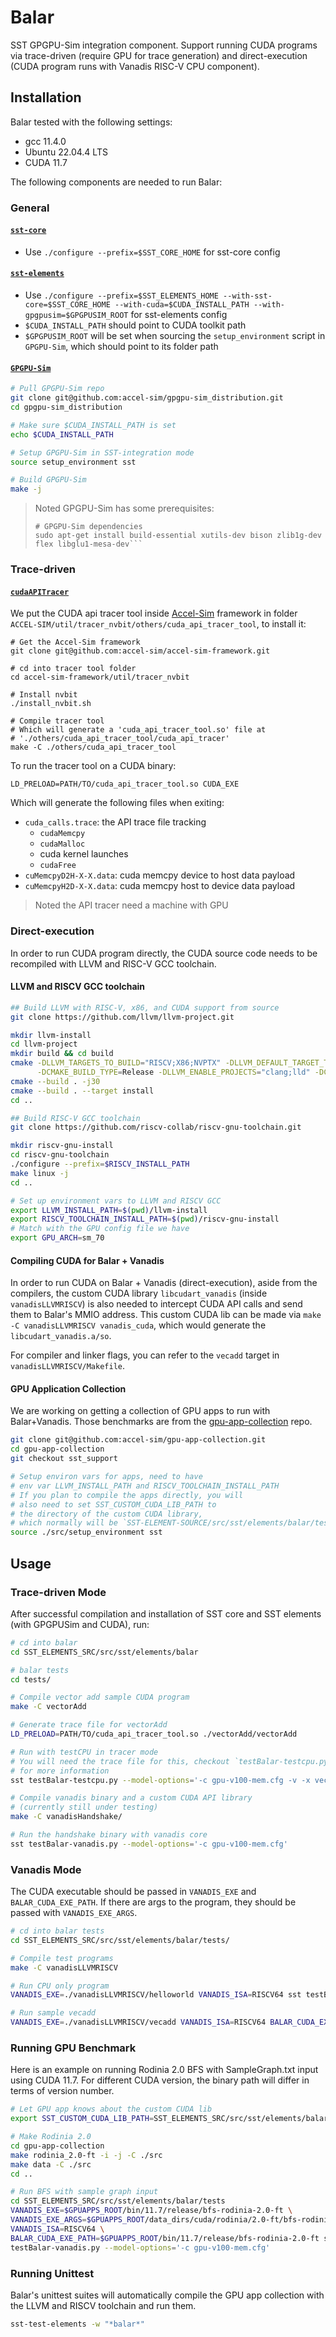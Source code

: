 # Balar

SST GPGPU-Sim integration component.
Support running CUDA programs via trace-driven (require GPU for trace generation) and direct-execution (CUDA program runs with Vanadis RISC-V CPU component).

## Installation

Balar tested with the following settings:

- gcc 11.4.0
- Ubuntu 22.04.4 LTS
- CUDA 11.7

The following components are needed to run Balar:

### General

#### [`sst-core`](https://github.com/sstsimulator/sst-core)

- Use `./configure --prefix=$SST_CORE_HOME` for sst-core config

#### [`sst-elements`](https://github.com/sstsimulator/sst-elements)

- Use `./configure --prefix=$SST_ELEMENTS_HOME --with-sst-core=$SST_CORE_HOME --with-cuda=$CUDA_INSTALL_PATH --with-gpgpusim=$GPGPUSIM_ROOT` for sst-elements config
- `$CUDA_INSTALL_PATH` should point to CUDA toolkit path
- `$GPGPUSIM_ROOT` will be set when sourcing the `setup_environment` script in `GPGPU-Sim`, which should point to its folder path

#### [`GPGPU-Sim`](https://github.com/accel-sim/gpgpu-sim_distribution)

```sh
# Pull GPGPU-Sim repo
git clone git@github.com:accel-sim/gpgpu-sim_distribution.git
cd gpgpu-sim_distribution

# Make sure $CUDA_INSTALL_PATH is set
echo $CUDA_INSTALL_PATH

# Setup GPGPU-Sim in SST-integration mode
source setup_environment sst

# Build GPGPU-Sim
make -j
```

> Noted GPGPU-Sim has some prerequisites:
> ```shell
> # GPGPU-Sim dependencies
> sudo apt-get install build-essential xutils-dev bison zlib1g-dev flex libglu1-mesa-dev```

### Trace-driven

#### [`cudaAPITracer`](https://github.com/accel-sim/accel-sim-framework)

We put the CUDA api tracer tool inside [Accel-Sim](https://github.com/accel-sim/accel-sim-framework) framework in folder `ACCEL-SIM/util/tracer_nvbit/others/cuda_api_tracer_tool`, to install it:

```shell
# Get the Accel-Sim framework
git clone git@github.com:accel-sim/accel-sim-framework.git

# cd into tracer tool folder
cd accel-sim-framework/util/tracer_nvbit

# Install nvbit
./install_nvbit.sh

# Compile tracer tool
# Which will generate a 'cuda_api_tracer_tool.so' file at
# './others/cuda_api_tracer_tool/cuda_api_tracer'
make -C ./others/cuda_api_tracer_tool
```

To run the tracer tool on a CUDA binary:
```shell
LD_PRELOAD=PATH/TO/cuda_api_tracer_tool.so CUDA_EXE
```

Which will generate the following files when exiting:

- `cuda_calls.trace`: the API trace file tracking
    - `cudaMemcpy`
    - `cudaMalloc`
    - cuda kernel launches
    - `cudaFree`
- `cuMemcpyD2H-X-X.data`: cuda memcpy device to host data payload
- `cuMemcpyH2D-X-X.data`: cuda memcpy host to device data payload

> Noted the API tracer need a machine with GPU

### Direct-execution

In order to run CUDA program directly, the CUDA source code needs to be recompiled with LLVM and RISC-V GCC toolchain.

#### LLVM and RISCV GCC toolchain

```bash
## Build LLVM with RISC-V, x86, and CUDA support from source
git clone https://github.com/llvm/llvm-project.git

mkdir llvm-install
cd llvm-project
mkdir build && cd build
cmake -DLLVM_TARGETS_TO_BUILD="RISCV;X86;NVPTX" -DLLVM_DEFAULT_TARGET_TRIPLE=riscv64-unknown-linux-gnu \
      -DCMAKE_BUILD_TYPE=Release -DLLVM_ENABLE_PROJECTS="clang;lld" -DCMAKE_INSTALL_PREFIX=$LLVM_INSTALL_PATH ../llvm
cmake --build . -j30
cmake --build . --target install
cd ..

## Build RISC-V GCC toolchain
git clone https://github.com/riscv-collab/riscv-gnu-toolchain.git

mkdir riscv-gnu-install
cd riscv-gnu-toolchain
./configure --prefix=$RISCV_INSTALL_PATH
make linux -j
cd ..

# Set up environment vars to LLVM and RISCV GCC
export LLVM_INSTALL_PATH=$(pwd)/llvm-install
export RISCV_TOOLCHAIN_INSTALL_PATH=$(pwd)/riscv-gnu-install
# Match with the GPU config file we have
export GPU_ARCH=sm_70
```

#### Compiling CUDA for Balar + Vanadis

In order to run CUDA on Balar + Vanadis (direct-execution), aside from the compilers, the custom CUDA library `libcudart_vanadis` (inside `vanadisLLVMRISCV`) is also needed to intercept CUDA API calls and send them to Balar's MMIO address. This custom CUDA lib can be made via `make -C vanadisLLVMRISCV vanadis_cuda`, which would generate the `libcudart_vanadis.a/so`.

For compiler and linker flags, you can refer to the `vecadd` target in `vanadisLLVMRISCV/Makefile`.

#### GPU Application Collection

We are working on getting a collection of GPU apps to run with Balar+Vanadis. Those benchmarks are from the [gpu-app-collection](https://github.com/accel-sim/gpu-app-collection) repo.

```bash
git clone git@github.com:accel-sim/gpu-app-collection.git
cd gpu-app-collection
git checkout sst_support

# Setup environ vars for apps, need to have
# env var LLVM_INSTALL_PATH and RISCV_TOOLCHAIN_INSTALL_PATH
# If you plan to compile the apps directly, you will 
# also need to set SST_CUSTOM_CUDA_LIB_PATH to 
# the directory of the custom CUDA library,
# which normally will be `SST-ELEMENT-SOURCE/src/sst/elements/balar/tests/vanadisLLVMRISCV`
source ./src/setup_environment sst
```

## Usage

### Trace-driven Mode

After successful compilation and installation of SST core and SST elements (with GPGPUSim and CUDA), run:

```bash
# cd into balar
cd SST_ELEMENTS_SRC/src/sst/elements/balar

# balar tests
cd tests/

# Compile vector add sample CUDA program 
make -C vectorAdd

# Generate trace file for vectorAdd
LD_PRELOAD=PATH/TO/cuda_api_tracer_tool.so ./vectorAdd/vectorAdd

# Run with testCPU in tracer mode
# You will need the trace file for this, checkout `testBalar-testcpu.py` header
# for more information
sst testBalar-testcpu.py --model-options='-c gpu-v100-mem.cfg -v -x vectorAdd/vectorAdd -t cuda_calls.trace'

# Compile vanadis binary and a custom CUDA API library
# (currently still under testing)
make -C vanadisHandshake/

# Run the handshake binary with vanadis core
sst testBalar-vanadis.py --model-options='-c gpu-v100-mem.cfg'
```

### Vanadis Mode

The CUDA executable should be passed in `VANADIS_EXE` and `BALAR_CUDA_EXE_PATH`. If there are args to the program, they should be passed with `VANADIS_EXE_ARGS`.

```bash
# cd into balar tests
cd SST_ELEMENTS_SRC/src/sst/elements/balar/tests/

# Compile test programs
make -C vanadisLLVMRISCV

# Run CPU only program
VANADIS_EXE=./vanadisLLVMRISCV/helloworld VANADIS_ISA=RISCV64 sst testBalar-vanadis.py --model-options='-c gpu-v100-mem.cfg'

# Run sample vecadd
VANADIS_EXE=./vanadisLLVMRISCV/vecadd VANADIS_ISA=RISCV64 BALAR_CUDA_EXE_PATH=./vanadisLLVMRISCV/vecadd sst testBalar-vanadis.py --model-options='-c gpu-v100-mem.cfg'
```

### Running GPU Benchmark

Here is an example on running Rodinia 2.0 BFS with SampleGraph.txt input using CUDA 11.7. For different CUDA version, the binary path will differ in terms of version number.

```bash
# Let GPU app knows about the custom CUDA lib
export SST_CUSTOM_CUDA_LIB_PATH=SST_ELEMENTS_SRC/src/sst/elements/balar/tests/vanadisLLVMRISCV

# Make Rodinia 2.0
cd gpu-app-collection
make rodinia_2.0-ft -i -j -C ./src
make data -C ./src
cd ..

# Run BFS with sample graph input
cd SST_ELEMENTS_SRC/src/sst/elements/balar/tests
VANADIS_EXE=$GPUAPPS_ROOT/bin/11.7/release/bfs-rodinia-2.0-ft \
VANADIS_EXE_ARGS=$GPUAPPS_ROOT/data_dirs/cuda/rodinia/2.0-ft/bfs-rodinia-2.0-ft/data/SampleGraph.txt \
VANADIS_ISA=RISCV64 \
BALAR_CUDA_EXE_PATH=$GPUAPPS_ROOT/bin/11.7/release/bfs-rodinia-2.0-ft sst \
testBalar-vanadis.py --model-options='-c gpu-v100-mem.cfg'
```

### Running Unittest

Balar's unittest suites will automatically compile the GPU app collection with the LLVM and RISCV toolchain and run them.

```bash
sst-test-elements -w "*balar*"
```